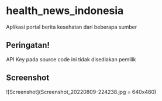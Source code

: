 # health_news_indonesia
Aplikasi portal berita kesehatan dari beberapa sumber

## Peringatan!
API Key pada source code ini tidak disediakan pemilik

## Screenshot
![Screenshot](Screenshot_20220809-224238.jpg = 640x480)
